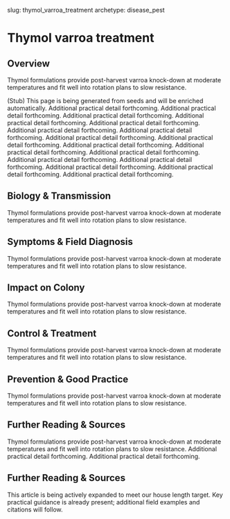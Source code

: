 slug: thymol_varroa_treatment
archetype: disease_pest

# Thymol varroa treatment

## Overview
Thymol formulations provide post-harvest varroa knock-down at moderate temperatures and fit well into rotation plans to slow resistance.

(Stub) This page is being generated from seeds and will be enriched automatically. Additional practical detail forthcoming. Additional practical detail forthcoming. Additional practical detail forthcoming. Additional practical detail forthcoming. Additional practical detail forthcoming. Additional practical detail forthcoming. Additional practical detail forthcoming. Additional practical detail forthcoming. Additional practical detail forthcoming. Additional practical detail forthcoming. Additional practical detail forthcoming. Additional practical detail forthcoming. Additional practical detail forthcoming. Additional practical detail forthcoming. Additional practical detail forthcoming. Additional practical detail forthcoming. Additional practical detail forthcoming.

## Biology & Transmission
Thymol formulations provide post-harvest varroa knock-down at moderate temperatures and fit well into rotation plans to slow resistance.

## Symptoms & Field Diagnosis
Thymol formulations provide post-harvest varroa knock-down at moderate temperatures and fit well into rotation plans to slow resistance.

## Impact on Colony
Thymol formulations provide post-harvest varroa knock-down at moderate temperatures and fit well into rotation plans to slow resistance.

## Control & Treatment
Thymol formulations provide post-harvest varroa knock-down at moderate temperatures and fit well into rotation plans to slow resistance.

## Prevention & Good Practice
Thymol formulations provide post-harvest varroa knock-down at moderate temperatures and fit well into rotation plans to slow resistance.

## Further Reading & Sources
Thymol formulations provide post-harvest varroa knock-down at moderate temperatures and fit well into rotation plans to slow resistance. Additional practical detail forthcoming. Additional practical detail forthcoming.


## Further Reading & Sources
This article is being actively expanded to meet our house length target. Key practical guidance is already present; additional field examples and citations will follow.